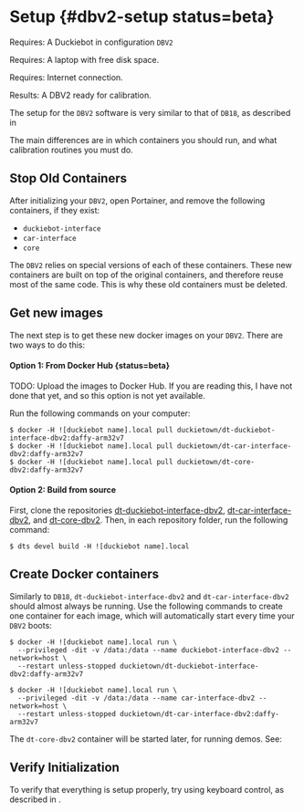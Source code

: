 # Setup {#dbv2-setup status=beta}

<div class='requirements' markdown='1'>

Requires: A Duckiebot in configuration `DBV2`

Requires: A laptop with free disk space.

Requires: Internet connection.

Results: A DBV2 ready for calibration.

</div>

The setup for the `DBV2` software is very similar to that of `DB18`, as described in [](#building-duckiebot-c0)

The main differences are in which containers you should run, and what calibration routines you must do.

## Stop Old Containers

After initializing your `DBV2`, open Portainer, and remove the following containers, if they exist:

 - `duckiebot-interface`
 - `car-interface`
 - `core`

The `DBV2` relies on special versions of each of these containers. These new containers are built on top of the
original containers, and therefore reuse most of the same code. This is why these old containers must be deleted.

## Get new images

The next step is to get these new docker images on your `DBV2`. There are two ways to do this:

#### Option 1: From Docker Hub {status=beta}

TODO: Upload the images to Docker Hub. If you are reading this, I have not done that yet, and so this option is
not yet available.

Run the following commands on your computer:

    $ docker -H ![duckiebot name].local pull duckietown/dt-duckiebot-interface-dbv2:daffy-arm32v7
    $ docker -H ![duckiebot name].local pull duckietown/dt-car-interface-dbv2:daffy-arm32v7
    $ docker -H ![duckiebot name].local pull duckietown/dt-core-dbv2:daffy-arm32v7
    
#### Option 2: Build from source

First, clone the repositories 
[dt-duckiebot-interface-dbv2](https://github.com/duckietown/dt-duckiebot-interface-dbv2),
[dt-car-interface-dbv2](https://github.com/duckietown/dt-car-interface-dbv2), and
[dt-core-dbv2](https://github.com/duckietown/dt-core-dbv2). Then, in each repository folder, run the following command:

    $ dts devel build -H ![duckiebot name].local
    

## Create Docker containers

Similarly to `DB18`, `dt-duckiebot-interface-dbv2` and `dt-car-interface-dbv2` should almost always be running.
Use the following commands to create one container for each image, which will automatically start every time
your `DBV2` boots:

    $ docker -H ![duckiebot name].local run \
      --privileged -dit -v /data:/data --name duckiebot-interface-dbv2 --network=host \
      --restart unless-stopped duckietown/dt-duckiebot-interface-dbv2:daffy-arm32v7
    
    $ docker -H ![duckiebot name].local run \
      --privileged -dit -v /data:/data --name car-interface-dbv2 --network=host \
      --restart unless-stopped duckietown/dt-car-interface-dbv2:daffy-arm32v7

The `dt-core-dbv2` container will be started later, for running demos. See: [](#dbv2-demos)

## Verify Initialization

To verify that everything is setup properly, try using keyboard control, as described in [](#rc-control).
